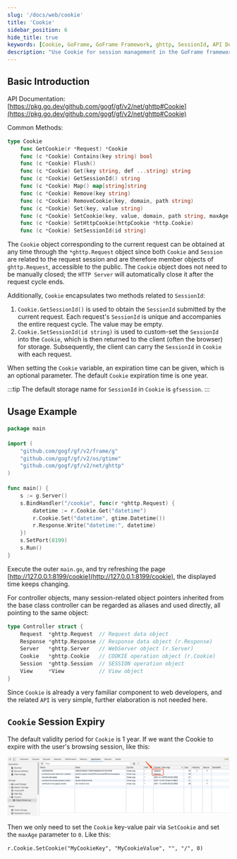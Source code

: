 ```yaml
---
slug: '/docs/web/cookie'
title: 'Cookie'
sidebar_position: 6
hide_title: true
keywords: [Cookie, GoFrame, GoFrame Framework, ghttp, SessionId, API Documentation, SetCookie, HTTP Server, Session, Web Development]
description: "Use Cookie for session management in the GoFrame framework. Developers can easily get, set, and delete cookies through the ghttp.Request object. It also discusses obtaining and setting SessionId, handling cookie expiration, and simple methods to inherit and use session objects in controllers. These features provide powerful tools for web developers to manage user sessions, ensuring the flexibility and adaptability of web applications."
---
```


## Basic Introduction

API Documentation: [https://pkg.go.dev/github.com/gogf/gf/v2/net/ghttp#Cookie](https://pkg.go.dev/github.com/gogf/gf/v2/net/ghttp#Cookie)

Common Methods:

```go
type Cookie
    func GetCookie(r *Request) *Cookie
    func (c *Cookie) Contains(key string) bool
    func (c *Cookie) Flush()
    func (c *Cookie) Get(key string, def ...string) string
    func (c *Cookie) GetSessionId() string
    func (c *Cookie) Map() map[string]string
    func (c *Cookie) Remove(key string)
    func (c *Cookie) RemoveCookie(key, domain, path string)
    func (c *Cookie) Set(key, value string)
    func (c *Cookie) SetCookie(key, value, domain, path string, maxAge time.Duration, httpOnly ...bool)
    func (c *Cookie) SetHttpCookie(httpCookie *http.Cookie)
    func (c *Cookie) SetSessionId(id string)
```

The `Cookie` object corresponding to the current request can be obtained at any time through the `*ghttp.Request` object since both `Cookie` and `Session` are related to the request session and are therefore member objects of `ghttp.Request`, accessible to the public. The `Cookie` object does not need to be manually closed; the `HTTP Server` will automatically close it after the request cycle ends.

Additionally, `Cookie` encapsulates two methods related to `SessionId`:

1. `Cookie.GetSessionId()` is used to obtain the `SessionId` submitted by the current request. Each request's `SessionId` is unique and accompanies the entire request cycle. The value may be empty.
2. `Cookie.SetSessionId(id string)` is used to custom-set the `SessionId` into the `Cookie`, which is then returned to the client (often the browser) for storage. Subsequently, the client can carry the `SessionId` in `Cookie` with each request.

When setting the `Cookie` variable, an expiration time can be given, which is an optional parameter. The default `Cookie` expiration time is one year.

:::tip
The default storage name for `SessionId` in `Cookie` is `gfsession`.
:::

## Usage Example

```go
package main

import (
    "github.com/gogf/gf/v2/frame/g"
    "github.com/gogf/gf/v2/os/gtime"
    "github.com/gogf/gf/v2/net/ghttp"
)

func main() {
    s := g.Server()
    s.BindHandler("/cookie", func(r *ghttp.Request) {
        datetime := r.Cookie.Get("datetime")
        r.Cookie.Set("datetime", gtime.Datetime())
        r.Response.Write("datetime:", datetime)
    })
    s.SetPort(8199)
    s.Run()
}
```

Execute the outer `main.go`, and try refreshing the page [http://127.0.0.1:8199/cookie](http://127.0.0.1:8199/cookie), the displayed time keeps changing.

For controller objects, many session-related object pointers inherited from the base class controller can be regarded as aliases and used directly, all pointing to the same object:

```go
type Controller struct {
    Request  *ghttp.Request  // Request data object
    Response *ghttp.Response // Response data object (r.Response)
    Server   *ghttp.Server   // WebServer object (r.Server)
    Cookie   *ghttp.Cookie   // COOKIE operation object (r.Cookie)
    Session  *ghttp.Session  // SESSION operation object
    View     *View           // View object
}
```

Since `Cookie` is already a very familiar component to web developers, and the related `API` is very simple, further elaboration is not needed here.

## `Cookie` Session Expiry

The default validity period for `Cookie` is 1 year. If we want the Cookie to expire with the user's browsing session, like this:

![](/markdown/6aca8ffefa9db267e2a4ecf1423ba6be.png)

Then we only need to set the `Cookie` key-value pair via `SetCookie` and set the `maxAge` parameter to `0`. Like this:

```
r.Cookie.SetCookie("MyCookieKey", "MyCookieValue", "", "/", 0)
```